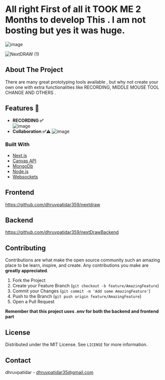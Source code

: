 # All right First of all it TOOK ME 2 Months to develop This . I am not bosting but yes it was huge.
![image](https://github.com/dhruvpatidar359/nextdraw/assets/103873587/26e56f64-662f-4f75-8008-3f8ff7223aec)

<!--
repo name: nextdraw
description: An awesome Prototyping and Drawing Tool 😎
github name:  dhruvpatidar359
logo path: ![NextDRAW](https://github.com/dhruvpatidar359/nextdraw/assets/103873587/b8298a71-70d3-4c26-bd83-071b8f19e2cb)

email: dhruvpatidar35@gmail.com
-->

![NextDRAW (1)](https://github.com/dhruvpatidar359/nextdraw/assets/103873587/8ec52e11-834a-426e-ae2a-cd86e3da77a0)

<!-- ABOUT THE PROJECT -->
## About The Project

There are many great prototyping tools available , but why not create your own one with extra functionalities like RECORDING,
MIDDLE MOUSE TOOL CHANGE AND OTHERS .

## Features 🔧
- **RECORDING ✅**  
![image](https://github.com/dhruvpatidar359/nextdraw/assets/103873587/184d6b22-9cec-4438-8364-fd336e594218)     
- **Collaboration ✅⚠**
![image](https://github.com/dhruvpatidar359/nextdraw/assets/103873587/c80f8b31-52a6-4c7b-958c-2d07eaba37ec)     



### Built With
* [Next.js]()
* [Canvas API]()
* [MongoDb]()
* [Node.js]()
* [Websockets]()



## Frontend
https://github.com/dhruvpatidar359/nextdraw
## Backend 
https://github.com/dhruvpatidar359/nextDrawBackend




<!-- CONTRIBUTING -->
## Contributing

Contributions are what make the open source community such an amazing place to be learn, inspire, and create. Any contributions you make are **greatly appreciated**.

1. Fork the Project
2. Create your Feature Branch (`git checkout -b feature/AmazingFeature`)
3. Commit your Changes (`git commit -m 'Add some AmazingFeature'`)
4. Push to the Branch (`git push origin feature/AmazingFeature`)
5. Open a Pull Request

**Remember that this project uses .env for both the backend and frontend part**


<!-- LICENSE -->
## License

Distributed under the MIT License. See `LICENSE` for more information.



<!-- CONTACT -->
## Contact

dhruvpatidar - dhruvpatidar35@gmail.com








